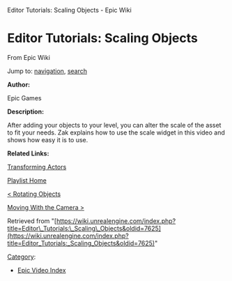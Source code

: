 Editor Tutorials: Scaling Objects - Epic Wiki             

Editor Tutorials: Scaling Objects
=================================

From Epic Wiki

Jump to: [navigation](#mw-navigation), [search](#p-search)

  

**Author:**

Epic Games

**Description:**

After adding your objects to your level, you can alter the scale of the asset to fit your needs. Zak explains how to use the scale widget in this video and shows how easy it is to use.

**Related Links:**

[Transforming Actors](https://docs.unrealengine.com/latest/INT/Engine/Actors/Transform/index.html)

[Playlist Home](/Category:Epic_Video_Playlists "Category:Epic Video Playlists")

[< Rotating Objects](/Editor_Tutorials:_Rotating_Objects "Editor Tutorials: Rotating Objects")

[Moving With the Camera >](/Editor_Tutorials:_Moving_With_the_Camera "Editor Tutorials: Moving With the Camera")

Retrieved from "[https://wiki.unrealengine.com/index.php?title=Editor\_Tutorials:\_Scaling\_Objects&oldid=7625](https://wiki.unrealengine.com/index.php?title=Editor_Tutorials:_Scaling_Objects&oldid=7625)"

[Category](/Special:Categories "Special:Categories"):

*   [Epic Video Index](/index.php?title=Category:Epic_Video_Index&action=edit&redlink=1 "Category:Epic Video Index (page does not exist)")